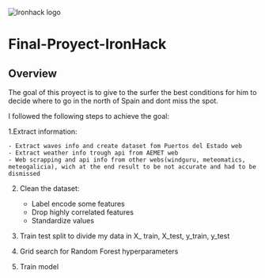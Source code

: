 ![Ironhack logo](https://i.imgur.com/1QgrNNw.png)

# Final-Proyect-IronHack

## Overview

The goal of this proyect is to give to the surfer the best conditions for him to decide where to go in the north of Spain and dont miss the spot.

I followed the following steps to achieve the goal:

1.Extract information:
    
    - Extract waves info and create dataset fom Puertos del Estado web
    - Extract weather info trough api from AEMET web
    - Web scrapping and api info from other webs(windguru, meteomatics, meteogalicia), wich at the end result to be not accurate and had to be dismissed

2. Clean the dataset:
    - Label encode some features
    - Drop highly correlated features
    - Standardize values

3. Train test split to divide my data in X_ train, X_test, y_train, y_test

4. Grid search for Random Forest hyperparameters

5. Train model 

